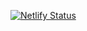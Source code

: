 [![Netlify Status](https://api.netlify.com/api/v1/badges/82308b13-bfa9-4f27-abc4-11bfb377e666/deploy-status)](https://app.netlify.com/sites/singular-jelly-783239/deploys)